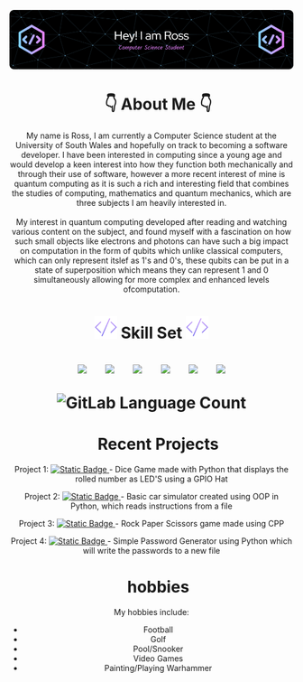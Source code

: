 ![header](./banner.png)
<div id = "toc" align = "center">
    <ul>
        <summary>
            <h1>
                👇 About Me 👇
            </h1>
        </summary>
    </ul>
        <p align = "center">
            My name is Ross, I am currently a Computer Science student at the University of South Wales and hopefully on track to becoming a software developer.
            I have been interested in computing since a young age and would develop a keen interest into how they function both mechanically and through their use of software,
            however a more recent interest of mine is quantum computing as it is such a rich and interesting field that combines the studies of computing, mathematics and quantum mechanics,
            which are three subjects I am heavily interested in.
            <br><br>
            My interest in quantum computing developed after reading and watching various content on the subject, and found myself with a fascination on how such small objects like electrons and photons
            can have such a big impact on computation in the form of qubits which unlike classical computers, which can only represent itslef as 1's and 0's, these qubits can be put in a state of superposition
            which means they can represent 1 and 0 simultaneously allowing for more complex and enhanced levels ofcomputation.
        </p>
    <h1></h1>
</div>
<div id = "Skill Set" align = "center">
    <h1>
        <img src= "https://github.com/RossJSupple/RossJSupple/blob/main/code.png" width=40px/>  Skill Set  <img src= "https://github.com/RossJSupple/RossJSupple/blob/main/code.png" width=40px/>
        <p></p>
        <p align="center" margin=50px>
            <img src="https://cdn.jsdelivr.net/gh/devicons/devicon@latest/icons/cplusplus/cplusplus-original.svg" width=50px />
            &nbsp;
            &nbsp;
            <img src="https://cdn.jsdelivr.net/gh/devicons/devicon@latest/icons/python/python-original-wordmark.svg" width=50px/>
            &nbsp;
            &nbsp;
            <img src="https://cdn.jsdelivr.net/gh/devicons/devicon@latest/icons/html5/html5-original.svg" width=50px/>
            &nbsp;
            &nbsp;
            <img src="https://cdn.jsdelivr.net/gh/devicons/devicon@latest/icons/css3/css3-original.svg" width=50px/>
            &nbsp;
            &nbsp;
            <img src="https://cdn.jsdelivr.net/gh/devicons/devicon@latest/icons/bootstrap/bootstrap-original-wordmark.svg" width=50px/>
            &nbsp;
            &nbsp;
            <img src="https://cdn.jsdelivr.net/gh/devicons/devicon@latest/icons/azuresqldatabase/azuresqldatabase-original.svg" width=50px/>
        </p>
        <p>
            <img alt="GitLab Language Count" src="https://github-readme-stats.vercel.app/api/top-langs/?username=RossJSupple&theme=radical">
        </p>
    </h1> 
</div>
<div id = "toc" align = "center">
    <ul>
        <summary>
            <h1>Recent Projects</h1>
        </summary>
    </ul>
       <div id="Project1">
           <p>Project 1: 
               <a href="https://github.com/RossJSupple/RaspberryPiDiceGame/">
                   <img alt="Static Badge" src="https://img.shields.io/badge/DiceGame-%23352bf0">
               </a>
               - Dice Game made with Python that displays the rolled number as LED'S using a GPIO Hat
           </p>
       </div>
    <div id="Project1">
           <p>Project 2: 
               <a href="https://github.com/RossJSupple/CarSim/">
                   <img alt="Static Badge" src="https://img.shields.io/badge/CarSim-%23fc6f03">
               </a>
               - Basic car simulator created using OOP in Python, which reads instructions from a file
           </p>
    </div>
    <div id="Project1">
           <p>Project 3: 
               <a href="https://github.com/RossJSupple/RockPaperScissors/">
                   <img alt="Static Badge" src="https://img.shields.io/badge/RockPaperScissors-%23b0058e">
               </a>
               - Rock Paper Scissors game made using CPP
           </p>
    </div>
    <div id="Project1">
           <p>Project 4: 
               <a href="https://github.com/RossJSupple/PasswordGen/">
                   <img alt="Static Badge" src="https://img.shields.io/badge/PasswordGen-%23d6294e">
               </a>
               - Simple Password Generator using Python which will write the passwords to a new file
           </p>
    </div>
</div>
<h1></h1>
<div id = "Hobbies" align = "center">
    <div id="toc" align = "center">
    <ul>
        <summary>
            <h1> hobbies </h1>
        </summary>
    </ul>
        <p align = "center">
            My hobbies include:
            <ul style="list-style-type:circle text-align: center;">
                <li>Football</li>
                <li>Golf</li>
                <li>Pool/Snooker</li>
                <li>Video Games</li>
                <li>Painting/Playing Warhammer</li>
            </ul>
        </p>
    </div>
</div>

